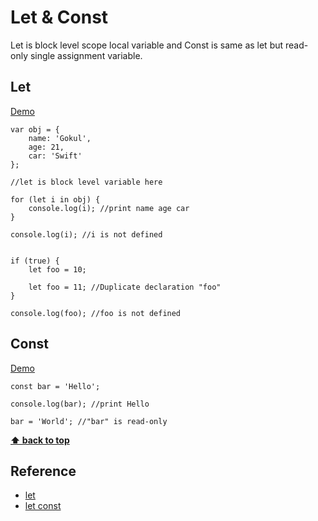 # Let & Const

Let is block level scope local variable and Const is same as let but read-only single assignment variable.


## Let

<a href="http://goo.gl/UaqMoj" target="_blank">Demo</a>

````
var obj = {
	name: 'Gokul',
	age: 21,
	car: 'Swift'
};

//let is block level variable here

for (let i in obj) {
	console.log(i); //print name age car
}

console.log(i); //i is not defined

````

````

if (true) {
	let foo = 10;

	let foo = 11; //Duplicate declaration "foo"
}

console.log(foo); //foo is not defined

````


## Const

<a href="http://goo.gl/DdQ10l" target="_blank">Demo</a>

````
const bar = 'Hello';

console.log(bar); //print Hello

bar = 'World'; //"bar" is read-only

````

**[⬆ back to top](#table-of-contents)**


## Reference

- <a href="https://developer.mozilla.org/en-US/docs/Web/JavaScript/Reference/Statements/let" target="_blank">let</a>
- <a href="http://babeljs.io/docs/learn-es2015/#let-const" target="_blank">let const</a>